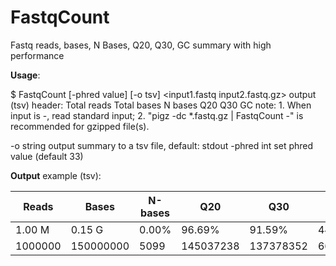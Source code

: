 # FastqCount

Fastq reads, bases, N Bases, Q20, Q30, GC summary with high performance

**Usage**:

  $ FastqCount  [-phred value]  [-o tsv]  <input1.fastq input2.fastq.gz>
  output (tsv) header: Total reads  Total bases  N bases  Q20  Q30  GC
  note:
    1. When input is -, read standard input;
    2. "pigz -dc *.fastq.gz | FastqCount -" is recommended for gzipped file(s).

  -o string
    	output summary to a tsv file, default: stdout
  -phred int
    	set phred value (default 33)

**Output** example (tsv):

| Reads | Bases | N-bases | Q20 | Q30 | GC |
| ----------- | ----------- | ------- | --- | --- | -- |
| 1.00 M | 0.15 G | 0.00% | 96.69% | 91.59% | 44.20% |
| 1000000 | 150000000 | 5099 | 145037238 | 137378352 | 66294072 |
